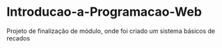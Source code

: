 # Introducao-a-Programacao-Web
Projeto de finalização de módulo, onde foi criado um sistema básicos de recados 

